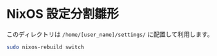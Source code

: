 # NixOS 設定分割雛形

このディレクトリは `/home/[user_name]/settings/` に配置して利用します。

```bash
sudo nixos-rebuild switch
```
